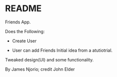 # README

Friends App.

Does the Following:

* Create User

* User can add Friends
Initial idea from a atutiotrial.


Tweaked design(UI) and some functionality.

By James Njorio; credit John Elder
